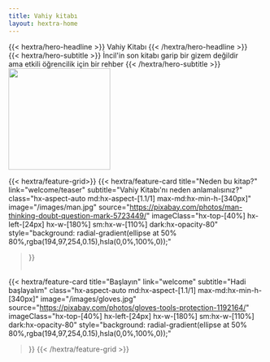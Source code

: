 ```yaml
---
title: Vahiy kitabı
layout: hextra-home
---
```



<div class="hx-mt-6 hx-mb-6">
{{< hextra/hero-headline >}}
    Vahiy Kitabı
{{< /hextra/hero-headline >}}
</div>

<div class="hx-mb-12">
{{< hextra/hero-subtitle >}}
  İncil'in son kitabı garip bir gizem değildir
  &nbsp;<br class="sm:hx-block hx-hidden" />
  ama etkili öğrencilik için bir rehber
{{< /hextra/hero-subtitle >}}
</div>

<img src="https://revelation-today.github.io/revelation-today/images/UnderConstruction.jpg" width="200">

<div class="hx-mt-6"></div>

{{< hextra/feature-grid>}}
  {{< hextra/feature-card
    title="Neden bu kitap?"
    link="welcome/teaser"
    subtitle="Vahiy Kitabı'nı neden anlamalısınız?"
    class="hx-aspect-auto md:hx-aspect-[1.1/1] max-md:hx-min-h-[340px]"
    image="/images/man.jpg"
    source="https://pixabay.com/photos/man-thinking-doubt-question-mark-5723449/"
    imageClass="hx-top-[40%] hx-left-[24px] hx-w-[180%] sm:hx-w-[110%] dark:hx-opacity-80"
    style="background: radial-gradient(ellipse at 50% 80%,rgba(194,97,254,0.15),hsla(0,0%,100%,0));"
  >}}
  </br></br>

  {{< hextra/feature-card
    title="Başlayın"
    link="welcome"
    subtitle="Hadi başlayalım"
    class="hx-aspect-auto md:hx-aspect-[1.1/1] max-md:hx-min-h-[340px]"
    image="/images/gloves.jpg"
    source="https://pixabay.com/photos/gloves-tools-protection-1192164/"
    imageClass="hx-top-[40%] hx-left-[24px] hx-w-[180%] sm:hx-w-[110%] dark:hx-opacity-80"
    style="background: radial-gradient(ellipse at 50% 80%,rgba(194,97,254,0.15),hsla(0,0%,100%,0));"
  >}}
{{< /hextra/feature-grid >}}

